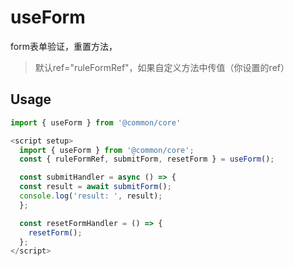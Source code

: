 # useForm

form表单验证，重置方法，
> 默认ref="ruleFormRef"，如果自定义方法中传值（你设置的ref）

## Usage

```js
import { useForm } from '@common/core'

<script setup>
  import { useForm } from '@common/core';
  const { ruleFormRef, submitForm, resetForm } = useForm();

  const submitHandler = async () => {
  const result = await submitForm();
  console.log('result: ', result);
  };

  const resetFormHandler = () => {
    resetForm();
  };
</script>
```